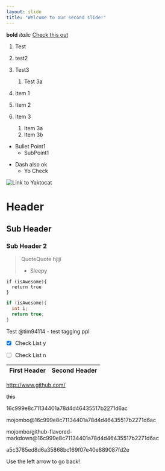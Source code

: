 ```yaml
---
layout: slide
title: "Welcome to our second slide!"
---
```

**bold** *italic* [Check this out](http://facebook.com) 
1. Test
1. test2
1. Test3
   1. Test 3a


1. Item 1
1. Item 2
1. Item 3
   1. Item 3a
   1. Item 3b

* Bullet Point1
  * SubPoint1
- Dash also ok
  - Yo Check

![Link to Yaktocat](https://octodex.github.com/images/yaktocat.png)

# Header
## Sub Header
### Sub Header 2

> QuoteQuote hjiji
> - Sleepy

    if (isAwesome){
      return true
    }

```c++
if (isAwesome){
  int i;
  return true;
}
```

Test @tim94114  - test tagging ppl

- [x] Check List y
- [ ] Check List n


First Header | Second Header
------- | -------

http://www.github.com/

~~this~~

16c999e8c71134401a78d4d46435517b2271d6ac

mojombo@16c999e8c71134401a78d4d46435517b2271d6ac

mojombo/github-flavored-markdown@16c999e8c71134401a78d4d46435517b2271d6ac

a5c3785ed8d6a35868bc169f07e40e889087fd2e



Use the left arrow to go back!
